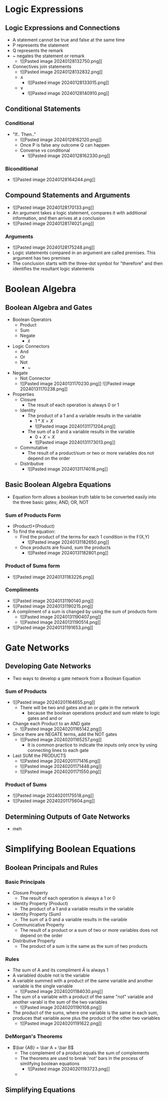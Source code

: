 # Logic Expressions

## Logic Expressions and Connections

- A statement cannot be true and false at the same time
- P represents the statement
- Q represents the remark
- ~ negates the statement or remark
	- ![[Pasted image 20240128132750.png]] 
- Connectives join statements
	- ![[Pasted image 20240128132832.png]] 
	- $\land$ 
		- ![[Pasted image 20240128133015.png]] 
	- $\lor$ 
		- ![[Pasted image 20240128140910.png]] 

## Conditional Statements
### Conditional

- "If.. Then.."
	- ![[Pasted image 20240128162120.png]] 
	- Once P is false any outcome Q can happen
	- Converse vs conditional
		- ![[Pasted image 20240128162330.png]] 


### Biconditional

- ![[Pasted image 20240128164244.png]] 


## Compound Statements and Arguments

- ![[Pasted image 20240128170133.png]] 
- An argument takes a logic statement, compares it with additional information, and then arrives at a conclusion
- ![[Pasted image 20240128174021.png]] 

###  Arguments

- ![[Pasted image 20240128175248.png]] 
- Logic statements compared in an argument are called premises. This argument has two premises
- The conclusion starts with the three-dot symbol for "therefore" and then identifies the resultant logic statements


# Boolean Algebra

## Boolean Algebra and Gates

- Boolean Operators
	- Product
	- Sum
	- Negate
		- $\bar x$  
- Logic Connectors
	- And
	- Or
	- Not
		- ~
- Negate
	- Not Connector
	- ![[Pasted image 20240131170230.png]] ![[Pasted image 20240131170238.png]] 
- Properties
	- Closure
		- The result of each operation is always 0 or 1
	- Identity
		- The product of a 1 and a variable results in the variable
			- $1*X=X$ 
			- ![[Pasted image 20240131171204.png]] 
		- The sum of a 0 and a variable results in the variable
			- $0+X=X$ 
			- ![[Pasted image 20240131173013.png]] 
	- Commutative
		- The result of a product/sum or two or more variables dos not depend on the order
	- Distributive
		- ![[Pasted image 20240131174016.png]] 



## Basic Boolean Algebra Equations

- Equation form allows a boolean truth table to be converted easily into the three basic gates; AND, OR, NOT

### Sum of Products Form

- (Product)+(Product)
- To find the equation:
	- Find the product of the terms for each 1 condition in the F(X,Y)
		- ![[Pasted image 20240131182650.png]] 
	- Once products are found, sum the products
		- ![[Pasted image 20240131182801.png]] 

### Product of Sums form

- ![[Pasted image 20240131183226.png]] 


### Compliments

- ![[Pasted image 20240131190140.png]] 
- ![[Pasted image 20240131190215.png]] 
- A compliment of a sum is changed by using the sum of products form
	- ![[Pasted image 20240131190407.png]] 
	- ![[Pasted image 20240131190514.png]] 
- ![[Pasted image 20240131191653.png]] 

# Gate Networks

## Developing Gate Networks

- Two ways to develop a gate network from a Boolean Equation

### Sum of Products

- ![[Pasted image 20240201164655.png]] 
	- There will be two and gates and an or gate in the network
		- because the boolean operations product and sum relate to logic gates and and or
- Change each Product to an AND gate
	- ![[Pasted image 20240201165142.png]] 
- Since there are NEGATE terms, add the NOT gates
	- ![[Pasted image 20240201165257.png]] 
		- It is common practice to indicate the inputs only once by using connecting lines to each gate
- Last SUM the PRODUCTS
	- ![[Pasted image 20240201171416.png]] 
	- ![[Pasted image 20240201171448.png]] 
	- ![[Pasted image 20240201171550.png]] 

### Product of Sums

- ![[Pasted image 20240201175518.png]] 
- ![[Pasted image 20240201175604.png]] 


## Determining Outputs of Gate Networks

- meh

# Simplifying Boolean Equations

## Boolean Principals and Rules

### Basic Principals

- Closure Property
	- The result of each operation is always a 1 or 0
- Identity Property (Product)
	- The product of a 1 and a variable results in the variable
- Identity Property (Sum)
	- The sum of a 0 and a variable results in the variable
- Communicative Property
	- The result of a product or a sum of two or more variables does not depend on the order
- Distributive Property
	- The product of a sum is the same as the sum of two products

### Rules

- The sum of A and its compliment $\bar A$ is always 1
- A variabled double not is the variable
- A variable summed with a product of the same variable and another variable is the single variable
	- ![[Pasted image 20240201184030.png]] 
- The sum of a variable with a product of the same "not" variable and another varabl is the sum of the two variables
	- ![[Pasted image 20240201190108.png]] 
- The product of the sums, where one variable is the same in each sum, produces that variable aone plus the product of the other two variables
	- ![[Pasted image 20240201191622.png]] 

### DeMorgan's Theorems

- $\bar {AB} = \bar A  + \bar B$ 
	- The complement of a product equals the sum of complements
	- The theorems are used to break 'not' bars in the process of simlifying boolean equations
		- ![[Pasted image 20240201193723.png]] 
	- 


## Simplifying Equations















